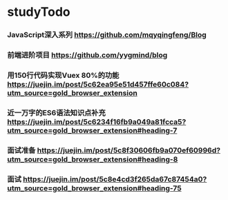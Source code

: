 # studyTodo
### JavaScript深入系列 https://github.com/mqyqingfeng/Blog
### 前端进阶项目 https://github.com/yygmind/blog
### 用150行代码实现Vuex 80%的功能 https://juejin.im/post/5c62ea95e51d457ffe60c084?utm_source=gold_browser_extension
### 近一万字的ES6语法知识点补充 https://juejin.im/post/5c6234f16fb9a049a81fcca5?utm_source=gold_browser_extension#heading-7
### 面试准备 https://juejin.im/post/5c8f30606fb9a070ef60996d?utm_source=gold_browser_extension#heading-8
### 面试 https://juejin.im/post/5c8e4cd3f265da67c87454a0?utm_source=gold_browser_extension#heading-75
